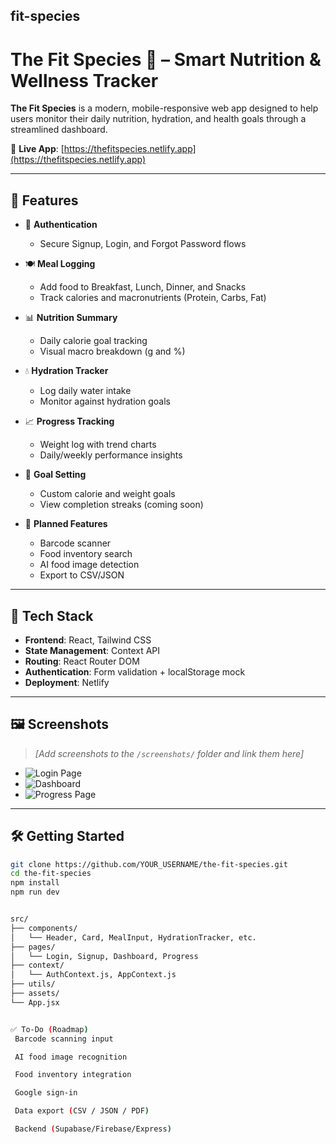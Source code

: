 ## fit-species
# The Fit Species 🥗 – Smart Nutrition & Wellness Tracker

**The Fit Species** is a modern, mobile-responsive web app designed to help users monitor their daily nutrition, hydration, and health goals through a streamlined dashboard.

🔗 **Live App**: [https://thefitspecies.netlify.app](https://thefitspecies.netlify.app)

---

## 🚀 Features

- 🔐 **Authentication**
  - Secure Signup, Login, and Forgot Password flows

- 🍽️ **Meal Logging**
  - Add food to Breakfast, Lunch, Dinner, and Snacks
  - Track calories and macronutrients (Protein, Carbs, Fat)

- 📊 **Nutrition Summary**
  - Daily calorie goal tracking
  - Visual macro breakdown (g and %)

- 💧 **Hydration Tracker**
  - Log daily water intake
  - Monitor against hydration goals

- 📈 **Progress Tracking**
  - Weight log with trend charts
  - Daily/weekly performance insights

- 🎯 **Goal Setting**
  - Custom calorie and weight goals
  - View completion streaks (coming soon)

- 🧠 **Planned Features**
  - Barcode scanner
  - Food inventory search
  - AI food image detection
  - Export to CSV/JSON

---

## 🧪 Tech Stack

- **Frontend**: React, Tailwind CSS  
- **State Management**: Context API  
- **Routing**: React Router DOM  
- **Authentication**: Form validation + localStorage mock  
- **Deployment**: Netlify

---

## 🖼️ Screenshots

> _[Add screenshots to the `/screenshots/` folder and link them here]_

- ![Login Page](./screenshots/login.png)
- ![Dashboard](./screenshots/dashboard.png)
- ![Progress Page](./screenshots/progress.png)

---

## 🛠️ Getting Started

```bash
git clone https://github.com/YOUR_USERNAME/the-fit-species.git
cd the-fit-species
npm install
npm run dev


src/
├── components/
│   └── Header, Card, MealInput, HydrationTracker, etc.
├── pages/
│   └── Login, Signup, Dashboard, Progress
├── context/
│   └── AuthContext.js, AppContext.js
├── utils/
├── assets/
└── App.jsx


✅ To-Do (Roadmap)
 Barcode scanning input

 AI food image recognition

 Food inventory integration

 Google sign-in

 Data export (CSV / JSON / PDF)

 Backend (Supabase/Firebase/Express)

